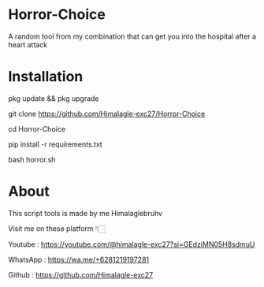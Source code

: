 # Horror-Choice
A random tool from my combination that can get you into the hospital after a heart attack
# Installation 

pkg update && pkg upgrade

git clone https://github.com/Himalagle-exc27/Horror-Choice

cd Horror-Choice

pip install -r requirements.txt

bash horror.sh

# About 
This script tools is made by me Himalaglebruhv

Visit me on these platform 👇🏻

Youtube : https://youtube.com/@himalagle-exc27?si=GEdziMN05H8sdmuU

WhatsApp : https://wa.me/+6281219197281

Github : https://github.com/Himalagle-exc27
